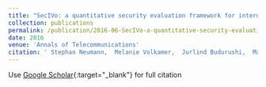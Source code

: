 ```yaml
---
title: "SecIVo: a quantitative security evaluation framework for internet voting schemes"
collection: publications
permalink: /publication/2016-06-SecIVo-a-quantitative-security-evaluation-framework-for-internet-voting-schemes
date: 2016
venue: 'Annals of Telecommunications'
citation: ' Stephan Neumann,  Melanie Volkamer,  Jurlind Budurushi,  Marco Prandini, &quot;SecIVo: a quantitative security evaluation framework for internet voting schemes.&quot; Annals of Telecommunications, 2016.'
---
```

Use [Google Scholar](https://scholar.google.com/scholar?q=SecIVo:+a+quantitative+security+evaluation+framework+for+internet+voting+schemes){:target="_blank"} for full citation